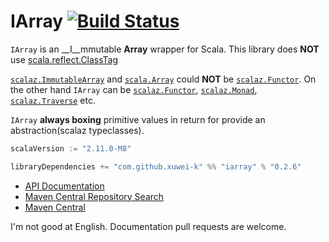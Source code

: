 # IArray [![Build Status](https://secure.travis-ci.org/xuwei-k/iarray.png?branch=master)](http://travis-ci.org/xuwei-k/iarray)


`IArray` is an __I__mmutable __Array__ wrapper for Scala. This library does __NOT__ use [scala.reflect.ClassTag](https://github.com/scala/scala/blob/v2.11.0-M8/src/library/scala/reflect/ClassTag.scala)

[`scalaz.ImmutableArray`](https://github.com/scalaz/scalaz/blob/scalaz-seven/core/src/main/scala/scalaz/ImmutableArray.scala) and [`scala.Array`](https://github.com/scala/scala/blob/v2.11.0-M8/src/library/scala/Array.scala) could __NOT__ be [`scalaz.Functor`](https://github.com/scalaz/scalaz/blob/scalaz-seven/core/src/main/scala/scalaz/Functor.scala).
On the other hand `IArray` can be [`scalaz.Functor`](https://github.com/scalaz/scalaz/blob/scalaz-seven/core/src/main/scala/scalaz/Functor.scala), [`scalaz.Monad`](https://github.com/scalaz/scalaz/blob/scalaz-seven/core/src/main/scala/scalaz/Monad.scala), [`scalaz.Traverse`](https://github.com/scalaz/scalaz/blob/scalaz-seven/core/src/main/scala/scalaz/Traverse.scala) etc.

`IArray` __always boxing__ primitive values in return for provide an abstraction(scalaz typeclasses).

```scala
scalaVersion := "2.11.0-M8"

libraryDependencies += "com.github.xuwei-k" %% "iarray" % "0.2.6"
```


- [API Documentation](https://oss.sonatype.org/service/local/repositories/releases/archive/com/github/xuwei-k/iarray_2.11.0-M8/0.2.6/iarray_2.11.0-M8-0.2.6-javadoc.jar/!/index.html#iarray.IArray)
- [Maven Central Repository Search](http://search.maven.org/#search%7Cga%7C1%7Cg%3A%22com.github.xuwei-k%22)
- [Maven Central](http://repo1.maven.org/maven2/com/github/xuwei-k/)



I'm not good at English. Documentation pull requests are welcome.
